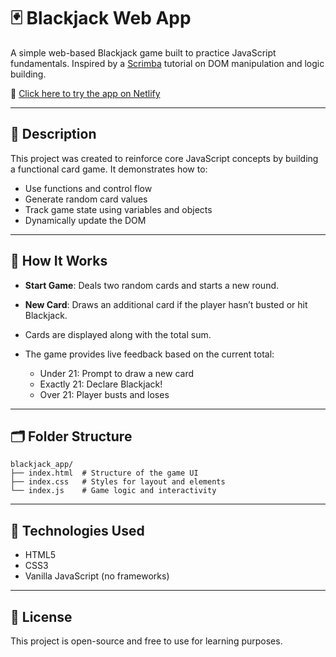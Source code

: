 # 🃏 Blackjack Web App

A simple web-based Blackjack game built to practice JavaScript fundamentals. Inspired by a [Scrimba](https://scrimba.com/learn/javascript) tutorial on DOM manipulation and logic building.

🔗 [Click here to try the app on Netlify](https://blackjacktutorial.netlify.app/)

---

## 📌 Description

This project was created to reinforce core JavaScript concepts by building a functional card game. It demonstrates how to:

* Use functions and control flow
* Generate random card values
* Track game state using variables and objects
* Dynamically update the DOM

---

## 🔧 How It Works

* **Start Game**: Deals two random cards and starts a new round.
* **New Card**: Draws an additional card if the player hasn’t busted or hit Blackjack.
* Cards are displayed along with the total sum.
* The game provides live feedback based on the current total:

  * Under 21: Prompt to draw a new card
  * Exactly 21: Declare Blackjack!
  * Over 21: Player busts and loses

---

## 🗂️ Folder Structure

```
blackjack_app/
├── index.html  # Structure of the game UI
├── index.css   # Styles for layout and elements
└── index.js    # Game logic and interactivity
```

---

## 🚀 Technologies Used

* HTML5
* CSS3
* Vanilla JavaScript (no frameworks)

---

## 📎 License

This project is open-source and free to use for learning purposes.
